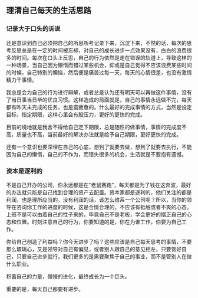 ## 理清自己每天的生活思路

### 记录大于口头的诉说

还是意识到自己必须把自己的所思所考记录下来，沉淀下来，不然的话，每次的思考反思总是在一定的时间被忘却，对自己的成长进步一点效果没有，白白的浪费很多的时间。每次在口头上反思，自己的行为依然是走在错误的轨道上，导致这样的一种场景，当自己因为懒惰而错过某些机会，抑或是自己觉得不应该浪费某些时间的时候，自己特别的懊恼，然后便是痛苦过每一天，每天的心情很差，也没有激情精力干事情。

我总是会为自己的行为进行辩解，或者总是认为还有明天可以再做这件事情，没有了当日事当日毕的优良习惯。这样造成的局面就是，自己的事情永远做不完，每天都有昨天未完成的任务，也是蛮疲惫的。什么最好的完成事情的方式，当然是设定目标，指定期限，这样心里会有股压力，更好的更快的完成。

目前的境地就是我舍不得给自己定下期限，总是随性的做事情，事情的完成度不高，质量也不高，当前最好的解决办法就是给予自己期限，更好更快的完成。

还有一个意识也要深埋在自己的心底，想到了就要去做，想到了就要去执行，不能因为自己的懒惰，自己的不作为，而错失很多的机会，生活就是不要抱有遗憾。

### 资本是逐利的

不是自己开办的公司，你永远都是在“老鼠赛跑”，每天都是为了钱在这奔波，最好的办法就只能是自己找到合理的资产去配置。资本家都是逐利的，他们关注的都是利润，也是理所应当的，没有利润的话，该怎么维系一个公司呢？所以，当你的领导在咨询你工作的进度的时候，这是合情合理的，不应该有抵触或者不爽的心态。上班不是可以由着自己的性子来的，毕竟自己不是老板，学会更好的摆正自己的心态和位置。时刻注意自己的行为，你要知道的是，你在为谁工作，你要为自己工作。

你给自己创造了利益吗？你今天进步了吗？这些应该是自己每天思考的事情，不要那么玻璃心，又是领导对自己有偏见，或者别人跟自己的意见相左，只要管好自己，只要自己进步就行，我们更多的是需要聚焦于自己的事业，而不是管别人在做什么职业。

积蓄自己的力量，慢慢的进化，最终成长为一个巨头。

重要的是，每天自己都要有进步。